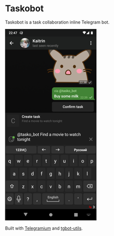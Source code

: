 # Taskobot

Taskobot is a task collaboration inline Telegram bot.

![](screenshot.png)

Built with [Telegramium](https://github.com/apimorphism/telegramium) and [tgbot-utils](https://github.com/johnspade/tgbot-utils).
